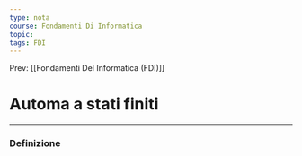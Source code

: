 ```yaml
---
type: nota
course: Fondamenti Di Informatica
topic: 
tags: FDI
---
```


Prev: [[Fondamenti Del Informatica (FDI)]]

# Automa a stati finiti
---

### Definizione